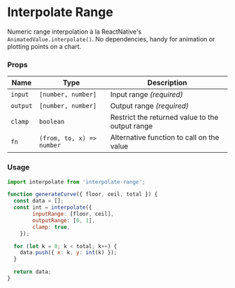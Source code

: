 # Interpolate Range

Numeric range interpolation à la ReactNative's `AnimatedValue.interpolate()`. No dependencies, handy for animation or plotting points on a chart.

### Props

Name | Type | Description
--- | --- | ---
`input` | `[number, number]` | Input range _(required)_
`output` | `[number, number]` | Output range _(required)_
`clamp` | `boolean` | Restrict the returned value to the output range
`fn` | `(from, to, x) => number` | Alternative function to call on the value


### Usage

```js
import interpolate from 'interpolate-range';

function generateCurve({ floor, ceil, total }) {
  const data = [];
  const int = interpolate({
		inputRange: [floor, ceil],
		outputRange: [0, 1],
		clamp: true,
	});

  for (let k = 0; k < total; k++) {
    data.push({ x: k, y: int(k) });
  }

  return data;
}
```
